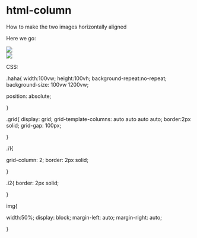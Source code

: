 # html-column
How to make the two images horizontally aligned

Here we go:


<!DOCTYPE html>
<html lang="en">
<head>

  <!-- Basic Page Needs
  –––––––––––––––––––––––––––––––––––––––––––––––––– -->
  <meta charset="utf-8">
  <title>Your page title here :)</title>
  <meta name="description" content="">
  <meta name="author" content="">

  <!-- Mobile Specific Metas
  –––––––––––––––––––––––––––––––––––––––––––––––––– -->
  <meta name="viewport" content="width=device-width, initial-scale=1">

  <!-- FONT
  –––––––––––––––––––––––––––––––––––––––––––––––––– -->
  <link href="//fonts.googleapis.com/css?family=Raleway:400,300,600" rel="stylesheet" type="text/css">

  <!-- CSS
  –––––––––––––––––––––––––––––––––––––––––––––––––– -->
  <link rel="stylesheet" href="css/normalize.css">
  <link rel="stylesheet" href="css/skeleton.css">
  <link rel="stylesheet" href="css/mycss.css">

  <!-- Favicon
  –––––––––––––––––––––––––––––––––––––––––––––––––– -->
  <link rel="icon" type="image/png" href="images/favicon.png">

</head>
<body class="haha">


<div class="grid">
<div class="i1"><img src="images/1.jpg"></div>
<div class="i2"><img src="images/2.jpg"></div>



</class>






</body>
</html>






CSS: 

.haha{
  width:100vw;
  height:100vh;
background-repeat:no-repeat;
background-size: 100vw 1200vw;


position: absolute;




}


.grid{
display: grid;
grid-template-columns: auto auto auto auto;
border:2px solid;
grid-gap: 100px;

}



.i1{

  grid-column: 2;
border: 2px solid;

}

.i2{
border: 2px solid;



}

img{

width:50%;
display: block;
margin-left: auto;
margin-right: auto;

}



